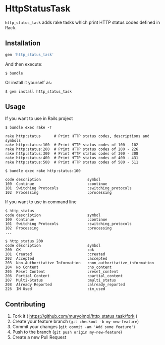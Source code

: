 # HttpStatusTask

`http_status_task` adds rake tasks which print HTTP status codes defined in Rack.

## Installation

```ruby
gem 'http_status_task'
```

And then execute:

    $ bundle

Or install it yourself as:

    $ gem install http_status_task

## Usage

If you want to use in Rails project
```
$ bundle exec rake -T

rake http:status      # Print HTTP status codes, descriptions and symbols
rake http:status:100  # Print HTTP status codes of 100 - 102
rake http:status:200  # Print HTTP status codes of 200 - 226
rake http:status:300  # Print HTTP status codes of 300 - 308
rake http:status:400  # Print HTTP status codes of 400 - 431
rake http:status:500  # Print HTTP status codes of 500 - 511

$ bundle exec rake http:status:100

code description                     symbol
100  Continue                        :continue
101  Switching Protocols             :switching_protocols
102  Processing                      :processing
```

If you want to use in command line

```
$ http_status
code description                     symbol
100  Continue                        :continue
101  Switching Protocols             :switching_protocols
102  Processing                      :processing
...

$ http_status 200
code description                     symbol
200  OK                              :ok
201  Created                         :created
202  Accepted                        :accepted
203  Non-Authoritative Information   :non_authoritative_information
204  No Content                      :no_content
205  Reset Content                   :reset_content
206  Partial Content                 :partial_content
207  Multi-Status                    :multi_status
208  Already Reported                :already_reported
226  IM Used                         :im_used
```

## Contributing

1. Fork it ( https://github.com/muryoimpl/http_status_task/fork )
2. Create your feature branch (`git checkout -b my-new-feature`)
3. Commit your changes (`git commit -am 'Add some feature'`)
4. Push to the branch (`git push origin my-new-feature`)
5. Create a new Pull Request
